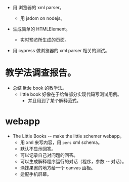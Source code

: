- 用 浏览器的 xml parser。
  - 用 jsdom on nodejs。

- 生成简单的 HTMLElement。
  - 实时预览所生成的页面。

- 用 cypress 做浏览器的 xml parser 相关的测试。

# 教学法调查报告。

- 总结 little book 的教学法。
  - little book 好像在于给每部分实现代码写测试用例。
    - 并且用到了某个解释范式。

# webapp

- The Little Books -- make the little schemer webapp。
  - 用 xml 来写内容，用 `pers` xml schema。
  - 默认不显示回答。
  - 可以记录自己对问题的回答。
  - 可以生成解释程序运行的对话（程序，参数 -- 对话）。
  - 涂抹果酱的地方给一个 canvas 画板。
  - 适配手机屏幕。
